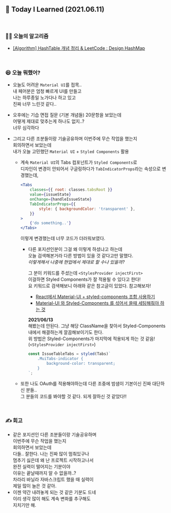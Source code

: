## 🚀 Today I Learned (2021.06.11)

<br/>

### **👨‍💻 오늘의 알고리즘**

-   [[Algorithm] HashTable 개념 정리 & LeetCode : Design HashMap](https://codi-rano.tistory.com/104)

<br/>

### **😆 오늘 뭐했어?**

-   오늘도 어려운 `Material UI`를 접목..  
    내 페어분은 엄청 빠르게 UI를 만들고  
    나는 하루종일 노가다나 하고 있고  
    진짜 너무 느린것 같다..
-   오후에는 기습 면접 질문 (기본 개념들) 20문항을 보았는데  
    어떻게 제대로 맞추는게 하나도 없지..?  
    너무 심각하다
-   그리고 다른 조분들이랑 기술공유하며
    이번주에 무슨 작업을 했는지  
    회의하면서 보았는데  
    내가 오늘 고민했던 `Material UI` + `Styled Components` 활용

    -   계속 `Material UI`의 Tabs 컴포넌트가 `Styled Components`로  
         디자인이 변경이 안되어서 구글링하다가 `TabIndicatorProps`라는 속성으로 변경했는데,

        ```jsx
        <Tabs
            classes={{ root: classes.tabsRoot }}
            value={issueState}
            onChange={handleIssueState}
            TabIndicatorProps={{
                style: { backgroundColor: 'transparent' },
            }}
        >
            {'do something..'}
        </Tabs>
        ```

        이렇게 변경했는데 너무 코드가 더러워보였다.

        -   다른 포지션인분이 그걸 왜 이렇게 하셨냐고 하는데  
            오늘 검색해본거라 다른 방법이 있을 것 같다고만 말했다.  
            _이렇게해서 나중에 현업에서 제대로 할 수나 있을까?_

            그 분이 키워드를 주셨는데 `<StylesProvider injectFirst>`  
            이걸하면 Styled Components가 잘 적용될 수 있다고 한다!  
            요 키워드로 검색해보니 아래와 같은 참고글이 있었다. 참고해보자!
            - [React에서 Material-UI + styled-components 조합 사용하기](https://velog.io/@mandariin/React에서-Material-UI-styled-components-조합-사용하기)
            - [Material-UI 와 Styled-Components 를 섞어서 쓸때 세팅해줘야 하는 것](https://iamssen.medium.com/material-ui-와-styled-components-를-섞어서-쓸때-세팅해줘야-하는-것-76570015a89)  

            **2021/06/13**  
            해봤는데 안된다. 그냥 해당 ClassName을 찾아서 Styled-Components내에서 해결하는게 깔끔해보이기도 한다.  
            위 방법은 Styled-Components가 마지막에 적용되게 하는 것 같음!(`<StylesProvider injectFirst>`)  
            ```jsx
            const IssueTableTabs = styled(Tabs)`
                .MuiTabs-indicator {
                    background-color: transparent;
                }
            `;
            ```

    -   또한 나도 OAuth를 적용해야하는데 다른 조중에 밤샘이 기본이신 진짜 대단하신 분들..  
        그 분들의 코드를 봐야할 것 같다. 되게 잘하신 것 같았다!!

<br/>

### **✍️ 회고**

-   같은 포지션인 다른 조분들이랑 기술공유하며  
    이번주에 무슨 작업을 했는지  
    회의하면서 보았는데  
    다들.. 잘한다. 나는 진짜 많이 멈춰있구나  
    멈추기 싫은데 왜 난 프로젝트 시작하고나서  
    완전 실력이 떨어지는 기분이야  
    이유는 끝날때까지 알 수 없을까..?  
    차라리 바닐라 자바스크립트 했을 때 실력이  
    제일 많이 늘은 것 같아.
-   이젠 약간 내려놓게 되는 것 같은 기분도 드네  
     이리 생각 많이 해도 계속 변화를 추구해도  
     지치기만 해.

